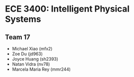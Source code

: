 # ECE 3400: Intelligent Physical Systems
## Team 17
* Michael Xiao (mfx2)
* Zoe Du (jd963)
* Joyce Huang (sh2393)
* Natan Vidra (nv78)
* Marcela Maria Rey (mmr244)
